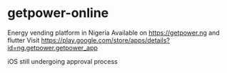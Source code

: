# getpower-online
Energy vending platform in Nigeria
Available on https://getpower.ng and flutter
Visit https://play.google.com/store/apps/details?id=ng.getpower.getpower_app

iOS still undergoing approval process
